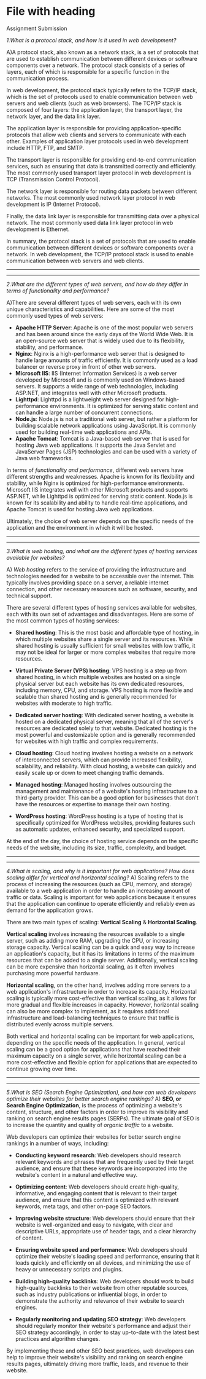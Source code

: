 # File with heading

Assignment Submission

_1.What is a protocol stack, and how is it used in web development?_

A)A protocol stack, also known as a network stack, is a set of protocols that are used to establish communication between different devices or software components over a network. The protocol stack consists of a series of layers, each of which is responsible for a specific function in the communication process.

In web development, the protocol stack typically refers to the TCP/IP stack, which is the set of protocols used to enable communication between web servers and web clients (such as web browsers). The TCP/IP stack is composed of four layers: the application layer, the transport layer, the network layer, and the data link layer.

The application layer is responsible for providing application-specific protocols that allow web clients and servers to communicate with each other. Examples of application layer protocols used in web development include HTTP, FTP, and SMTP.

The transport layer is responsible for providing end-to-end communication services, such as ensuring that data is transmitted correctly and efficiently. The most commonly used transport layer protocol in web development is TCP (Transmission Control Protocol).

The network layer is responsible for routing data packets between different networks. The most commonly used network layer protocol in web development is IP (Internet Protocol).

Finally, the data link layer is responsible for transmitting data over a physical network. The most commonly used data link layer protocol in web development is Ethernet.

In summary, the protocol stack is a set of protocols that are used to enable communication between different devices or software components over a network. In web development, the TCP/IP protocol stack is used to enable communication between web servers and web clients.

--------------------------------------------------------------------------------------
--------------------------------------------------------------------------------------

_2.What are the different types of web servers, and how do they differ in terms of functionality and performance?_

A)There are several different types of web servers, each with its own unique characteristics and capabilities. Here are some of the most commonly used types of web servers:

* **Apache HTTP Server**: Apache is one of the most popular web servers and has been around since the early days of the World Wide Web. It is an open-source web server that is widely used due to its flexibility, stability, and performance.
* **Nginx**: Nginx is a high-performance web server that is designed to handle large amounts of traffic efficiently. It is commonly used as a load balancer or reverse proxy in front of other web servers.
* **Microsoft IIS**: IIS (Internet Information Services) is a web server developed by Microsoft and is commonly used on Windows-based servers. It supports a wide range of web technologies, including ASP.NET, and integrates well with other Microsoft products.
* **Lighttpd**: Lighttpd is a lightweight web server designed for high-performance environments. It is optimized for serving static content and can handle a large number of concurrent connections.
* **Node.js**: Node.js is not a traditional web server, but rather a platform for building scalable network applications using JavaScript. It is commonly used for building real-time web applications and APIs.
* **Apache Tomcat**: Tomcat is a Java-based web server that is used for hosting Java web applications. It supports the Java Servlet and JavaServer Pages (JSP) technologies and can be used with a variety of Java web frameworks.

In terms of _functionality and performance_, different web servers have different strengths and weaknesses. Apache is known for its flexibility and stability, while Nginx is optimized for high-performance environments. Microsoft IIS integrates well with other Microsoft products and supports ASP.NET, while Lighttpd is optimized for serving static content. Node.js is known for its scalability and ability to handle real-time applications, and Apache Tomcat is used for hosting Java web applications.

Ultimately, the choice of web server depends on the specific needs of the application and the environment in which it will be hosted.

--------------------------------------------------------------------------------------
--------------------------------------------------------------------------------------

_3.What is web hosting, and what are the different types of hosting services available for websites?_

A) _Web hosting_ refers to the service of providing the infrastructure and technologies needed for a website to be accessible over the internet. This typically involves providing space on a server, a reliable internet connection, and other necessary resources such as software, security, and technical support.

There are several different types of hosting services available for websites, each with its own set of advantages and disadvantages. Here are some of the most common types of hosting services:

* **Shared hosting**: This is the most basic and affordable type of hosting, in which multiple websites share a single server and its resources. While shared hosting is usually sufficient for small websites with low traffic, it may not be ideal for larger or more complex websites that require more resources.

* **Virtual Private Server (VPS) hosting**: VPS hosting is a step up from shared hosting, in which multiple websites are hosted on a single physical server but each website has its own dedicated resources, including memory, CPU, and storage. VPS hosting is more flexible and scalable than shared hosting and is generally recommended for websites with moderate to high traffic.

* **Dedicated server hosting**: With dedicated server hosting, a website is hosted on a dedicated physical server, meaning that all of the server's resources are dedicated solely to that website. Dedicated hosting is the most powerful and customizable option and is generally recommended for websites with high traffic and complex requirements.

* **Cloud hosting**: Cloud hosting involves hosting a website on a network of interconnected servers, which can provide increased flexibility, scalability, and reliability. With cloud hosting, a website can quickly and easily scale up or down to meet changing traffic demands.

* **Managed hosting**: Managed hosting involves outsourcing the management and maintenance of a website's hosting infrastructure to a third-party provider. This can be a good option for businesses that don't have the resources or expertise to manage their own hosting.

* **WordPress hosting**: WordPress hosting is a type of hosting that is specifically optimized for WordPress websites, providing features such as automatic updates, enhanced security, and specialized support.

At the end of the day, the choice of hosting service depends on the specific needs of the website, including its size, traffic, complexity, and budget.

--------------------------------------------------------------------------------------
--------------------------------------------------------------------------------------

_4.What is scaling, and why is it important for web applications? How does scaling differ for vertical and horizontal scaling?_
A) Scaling refers to the process of increasing the resources (such as CPU, memory, and storage) available to a web application in order to handle an increasing amount of traffic or data. Scaling is important for web applications because it ensures that the application can continue to operate efficiently and reliably even as demand for the application grows.

There are two main types of scaling: **Vertical Scaling** & **Horizontal Scaling**.

**Vertical scaling** involves increasing the resources available to a single server, such as adding more RAM, upgrading the CPU, or increasing storage capacity. Vertical scaling can be a quick and easy way to increase an application's capacity, but it has its limitations in terms of the maximum resources that can be added to a single server. Additionally, vertical scaling can be more expensive than horizontal scaling, as it often involves purchasing more powerful hardware.

**Horizontal scaling**, on the other hand, involves adding more servers to a web application's infrastructure in order to increase its capacity. Horizontal scaling is typically more cost-effective than vertical scaling, as it allows for more gradual and flexible increases in capacity. However, horizontal scaling can also be more complex to implement, as it requires additional infrastructure and load-balancing techniques to ensure that traffic is distributed evenly across multiple servers.

Both vertical and horizontal scaling can be important for web applications, depending on the specific needs of the application. In general, vertical scaling can be a good option for applications that have reached their maximum capacity on a single server, while horizontal scaling can be a more cost-effective and flexible option for applications that are expected to continue growing over time.

--------------------------------------------------------------------------------------
--------------------------------------------------------------------------------------

_5.What is SEO (Search Engine Optimization), and how can web developers optimize their websites for better search engine rankings?_
A) **SEO, or Search Engine Optimization**, is the process of optimizing a website's content, structure, and other factors in order to improve its visibility and ranking on search engine results pages (SERPs). The ultimate goal of SEO is to increase the quantity and quality of *organic traffic* to a website.

Web developers can optimize their websites for better search engine rankings in a number of ways, including:

* **Conducting keyword research**: Web developers should research relevant keywords and phrases that are frequently used by their target audience, and ensure that these keywords are incorporated into the website's content in a natural and effective way.

* **Optimizing content**: Web developers should create high-quality, informative, and engaging content that is relevant to their target audience, and ensure that this content is optimized with relevant keywords, meta tags, and other on-page SEO factors.

* **Improving website structure**: Web developers should ensure that their website is well-organized and easy to navigate, with clear and descriptive URLs, appropriate use of header tags, and a clear hierarchy of content.

* **Ensuring website speed and performance**: Web developers should optimize their website's loading speed and performance, ensuring that it loads quickly and efficiently on all devices, and minimizing the use of heavy or unnecessary scripts and plugins.

* **Building high-quality backlinks**: Web developers should work to build high-quality backlinks to their website from other reputable sources, such as industry publications or influential blogs, in order to demonstrate the authority and relevance of their website to search engines.

* **Regularly monitoring and updating SEO strategy**: Web developers should regularly monitor their website's performance and adjust their SEO strategy accordingly, in order to stay up-to-date with the latest best practices and algorithm changes.

By implementing these and other SEO best practices, web developers can help to improve their website's visibility and ranking on search engine results pages, ultimately driving more traffic, leads, and revenue to their website.

